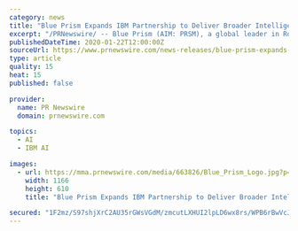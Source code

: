 ```yaml
---
category: news
title: "Blue Prism Expands IBM Partnership to Deliver Broader Intelligent Automation Capabilities"
excerpt: "/PRNewswire/ -- Blue Prism (AIM: PRSM), a global leader in Robotic Process Automation (RPA), announces an expanded technical partnership with IBM."
publishedDateTime: 2020-01-22T12:00:00Z
sourceUrl: https://www.prnewswire.com/news-releases/blue-prism-expands-ibm-partnership-to-deliver-broader-intelligent-automation-capabilities-300988421.html
type: article
quality: 15
heat: 15
published: false

provider:
  name: PR Newswire
  domain: prnewswire.com

topics:
  - AI
  - IBM AI

images:
  - url: https://mma.prnewswire.com/media/663826/Blue_Prism_Logo.jpg?p=facebook
    width: 1166
    height: 610
    title: "Blue Prism Expands IBM Partnership to Deliver Broader Intelligent Automation Capabilities"

secured: "1F2mz/S97shjXrC2AU35rGWsVGdM/zmcutLXHUI2lpLD6wx8rs/WPB6rBwVcJ27ePIS6CKuVPCGp8w+kvrrmtz8cq/kAOJs0Tl/E+6FKE93MI4Q3+yKp4aCm9uVO9RV6GFqjDkoSTvvJLcZ+2nf0QcB9dMdDbCBY8/SgNHPzXpfjdI/kGFsbd2AkZ+VseSD+VEiCzZwir77e9NK2Asnt3nV3nDT63siWWTiYOXiV0GwKn07BSzW9dWxk+gUpdyOZofI6OeAJ+05re55RHdD6e4dv81aEp+xsNWCHaDwr+fg=;rC/viMp51cGgHIbEtfez5w=="
---
```


